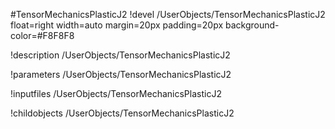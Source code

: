<!-- MOOSE Object Documentation Stub: Remove this when content is added. -->
#TensorMechanicsPlasticJ2
!devel /UserObjects/TensorMechanicsPlasticJ2 float=right width=auto margin=20px padding=20px background-color=#F8F8F8

!description /UserObjects/TensorMechanicsPlasticJ2

!parameters /UserObjects/TensorMechanicsPlasticJ2

!inputfiles /UserObjects/TensorMechanicsPlasticJ2

!childobjects /UserObjects/TensorMechanicsPlasticJ2
